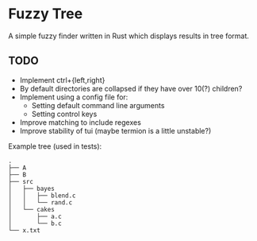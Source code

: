 Fuzzy Tree
==========

A simple fuzzy finder written in Rust which displays results in tree format.


TODO
----

* Implement ctrl+{left,right}
* By default directories are collapsed if they have over 10(?) children?
* Implement using a config file for:
  - Setting default command line arguments
  - Setting control keys
* Improve matching to include regexes
* Improve stability of tui (maybe termion is a little unstable?)

Example tree (used in tests):

```
.
├── A
├── B
├── src
│   ├── bayes
│   │   ├── blend.c
│   │   └── rand.c
│   └── cakes
│       ├── a.c
│       └── b.c
└── x.txt
```
